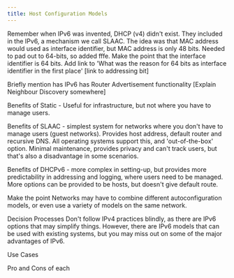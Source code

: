```yaml
---
title: Host Configuration Models
---
```

Remember when IPv6 was invented, DHCP (v4) didn't exist. They included in the IPv6, a mechanism we call SLAAC. The idea was that MAC address would used as interface identifier, but MAC address is only 48 bits. Needed to pad out to 64-bits, so added fffe. 
Make the point that the interface identifier is 64 bits. Add link to 'What was the reason for 64 bits as interface identifier in the first place' [link to addressing bit]

Briefly mention has IPv6 has Router Advertisement functionality [Explain Neighbour Discovery somewhere]

Benefits of Static - Useful for infrastructure, but not where you have to manage users.

Benefits of SLAAC - simplest system for networks where you don't have to manage users (guest networks). Provides host address, default router and recursive DNS. All operating systems support this, and 'out-of-the-box' option. Minimal maintenance, provides privacy and can't track users, but that's also a disadvantage in some scenarios.

Benefits of DHCPv6 - more complex in setting-up, but provides more predictability in addressing and logging, where users need to be managed. More options can be provided to be hosts, but doesn't give default route.

Make the point Networks may have to combine different autoconfiguration models, or even use a variety of models on the same network.

Decision Processes
Don't follow IPv4 practices blindly, as there are IPv6 options that may simplify things. However, there are IPv6 models that can be used with existing systems, but you may miss out on some of the major advantages of IPv6. 

Use Cases





Pro and Cons of each
